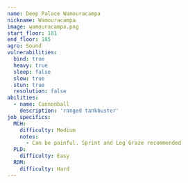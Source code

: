 ```yaml
---
name: Deep Palace Wamouracampa
nickname: Wamouracampa
image: wamouracampa.png
start_floor: 181
end_floor: 185
agro: Sound
vulnerabilities:
  bind: true
  heavy: true
  sleep: false
  slow: true
  stun: true
  resolution: false
abilities:
  - name: Cannonball
    description: 'ranged tankbuster'
job_specifics:
  MCH:
    difficulty: Medium
    notes:
      - Can be painful. Sprint and Leg Graze recommended
  PLD:
    difficulty: Easy
  RDM:
    difficulty: Hard
---
```

